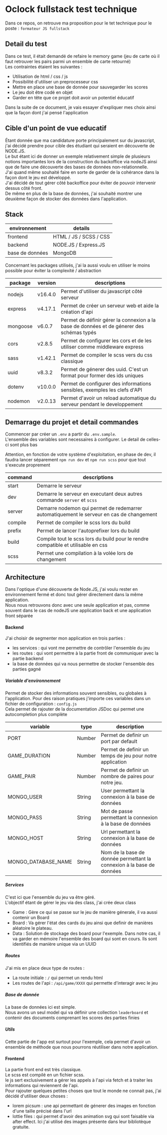 # Oclock fullstack test technique

Dans ce repos, on retrouve ma proposition pour le tet technique pour le poste : `formateur JS fullstack`

## Detail du test

Dans ce test, il était demandé de refaire le memory game (jeu de carte où il faut retrouver les pairs parmi un ensemble de carte retourné)  
Les contraintes étaient les suivantes :

- Utilisation de html / css / js
- Possibilité d'utiliser un preprocesseur css
- Mettre en place une base de donnée pour sauvegarder les scores
- Le jeu doit être codé en objet
- Garder en tête que ce projet doit avoir un potentiel éducatif

Dans la suite de ce document, je vais essayer d'expliquer mes choix ainsi que la façon dont j'ai pensé l'application

## Cible d'un point de vue educatif

Étant donnée que ma candidature porte principalement sur du javascript, j'ai décidé prendre pour cible des étudiant qui seraient en découverte de NODE.JS.  
Le but étant ici de donner un exemple relativement simple de plusieurs notions importantes lors de la construction du backoffice via nodeJS ainsi que de faire une découverte des bases de données non-relationnelle.  
J'ai quand même souhaité faire en sorte de garder de la cohérance dans la façon dont le jeu est développé.  
J'ai décidé de tout gérer côté backoffice pour éviter de pouvoir intervenir dessus côté front.  
De même en plus de la base de données, j'ai souhaité montrer une deuxième façon de stocker des données dans l'application.

## Stack

| environnement   | details                |
| --------------- | ---------------------- |
| frontend        | HTML / JS / SCSS / CSS |
| backend         | NODE.JS / Express.JS   |
| base de données | MongoDB                |

Concernant les packages utilisés, j'ai la aussi voulu en utiliser le moins possible pour éviter la complexité / abstraction

| package  | version | descriptions                                                                              |
| -------- | ------- | ----------------------------------------------------------------------------------------- |
| nodejs   | v16.4.0 | Permet d'utiliser du javascript côté serveur                                              |
| express  | v4.17.1 | Permet de créer un serveur web et aide la création d'api                                  |
| mongoose | v6.0.7  | Permet de définir gérer la connexion a la base de données et de génerer des schémas typés |
| cors     | v2.8.5  | Permet de configurer les cors et de les utiliser comme middleware express                 |
| sass     | v1.42.1 | Permet de compiler le scss vers du css classique                                          |
| uuid     | v8.3.2  | Permet de génerer des uuid. C'est un format pour former des ids uniques                   |
| dotenv   | v10.0.0 | Permet de configurer des informations sensibles, exemples les clefs d'API                 |
| nodemon  | v2.0.13 | Permet d'avoir un reload automatique du serveur pendant le developpement                  |

## Demarrage du projet et detail commandes

Commencer par créer un `.env` a partir du `.env.sample`.  
L'ensemble des variables sont necessaires à configurer. Le detail de celles-ci sont plus bas

Attention, en fonction de votre système d'exploitation, en phase de dev, il faudra lancer séparement `npm run dev` et `npm run scss` pour que tout s'execute proprement

| command | descriptions                                                                             |
| ------- | ---------------------------------------------------------------------------------------- |
| start   | Demarre le serveur                                                                       |
| dev     | Demarre le serveur en executant deux autres commande `server` et `scss`                  |
| server  | Demarre nodemon qui permet de redemarrer automatiquement le serveur en cas de changement |
| compile | Permet de compiler le scss lors du build                                                 |
| prefix  | Permet de lancer l'autoprefixer lors du build                                            |
| build   | Compile tout le scss lors du build pour le rendre compatible et utilisable en css        |
| scss    | Permet une compilation à la volée lors de changement                                     |

## Architecture

Dans l'optique d'une découverte de Node.JS, j'ai voulu rester en environnement fermé et donc tout gérer directement dans la même application.  
Nous nous retrouvons donc avec une seule application et pas, comme souvent dans le cas de nodeJS une application back et une application front séparée

#### Backend

J'ai choisir de segmenter mon application en trois parties :

- les services : qui vont me permettre de contrôler l'ensemble du jeu
- les routes : qui vont permettre à la partie front de communiquer avec la partie backend
- la base de données qui va nous permettre de stocker l'ensemble des parties gagné

##### Variable d'environnement

Permet de stocker des informations souvent sensibles, ou globales à l'application.
Pour des raison pratiques j'importe ces variables dans un fichier de configuration : `config.js`  
Cela permet de rajouter de la documentation JSDoc qui permet une autocompletion plus complète

| variable            | type   | description                                                           |
| ------------------- | ------ | --------------------------------------------------------------------- |
| PORT                | Number | Permet de definir un port par default                                 |
| GAME_DURATION       | Number | Permet de definir un temps de jeu pour notre application              |
| GAME_PAIR           | Number | Permet de definir un nombre de paires pour notre jeu.                 |
| MONGO_USER          | String | User permettant la connexion à la base de données                     |
| MONGO_PASS          | String | Mot de passe permettant la connexion à la base de données             |
| MONGO_HOST          | String | Url permettant la connexion à la base de données                      |
| MONGO_DATABASE_NAME | String | Nom de la base de donnée permettant la connexion à la base de données |

##### Services

C'est ici que l'ensemble du jeu va être géré.  
L'objectif étant de gérer le jeu via des class, j'ai crée deux class

- Game : Gère ce qui se passe sur le jeu de manière génerale, il va aussi contenir un Board
- Board : Va gérer l'état des cards du jeu ainsi que definir de manières aléatoire le plateau.
- Data : Solution de stockage des board pour l'exemple. Dans notre cas, il va garder en mémoire l'ensemble des board qui sont en cours. Ils sont identifiés de manière unique via un UUID

##### Routes

J'ai mis en place deux type de routes :

- La route initiale : `/` qui permet un rendu html
- Les routes de l'api : `/api/game/XXXX` qui permette d'interagir avec le jeu

##### Base de donnée

La base de données ici est simple.  
Nous avons un seul model qui va définir une collection `leaderboard` et contenir des documents comprenant les scores des parties finies

##### Utils

Cette partie de l'app est surtout pour l'exemple, cela permet d'avoir un ensemble de méthode que nous pourrons réutiliser dans notre application.

#### Frontend

La partie front end est très classique.  
Le scss est compilé en un fichier scss.  
le js sert exclusivement a gérer les appels à l'api via fetch et à traiter les informations qui reviennent de l'api.  
Pour rajouter quelques petites choses que tout le monde ne connait pas, j'ai décidé d'utiliser deux choses :

- lorem picsum : une api permettant de génerer des images en fonction d'une taille précisé dans l'url
- lottie files : qui permet d'avoir des animation svg qui sont faisable via after effect. Ici j'ai utilisé des images présente dans leur bibliotèque gratuite.
